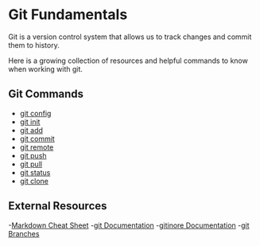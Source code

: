 # Git Fundamentals

Git is a version control system that allows us to track changes and commit them to history. 

Here is a growing collection of resources and helpful commands to know when working with git.

## Git Commands
- [git config](./Commands/Config.md)
- [git init](./commands/init.md)
- [git add](./Commands/Add.md)
- [git commit](./Commands/Commit.md)
- [git remote](./Commands/Remote.md)
- [git push](./Commands/Push.md)
- [git pull](./Commands/Pull.md)
- [git status](./Commands/Status.md)
- [git clone](./Clone.md)

## External Resources
-[Markdown Cheat Sheet](https://www.markdownguide.org/cheat-sheet)
-[git Documentation](https://git-scm.com/docs)
-[gitinore Documentation](https://git-scm.com/docs/gitignore)
-[git Branches](https://git-scm.com/book/en/v2/Git-Branching-Branches-in-a-Nutshell)
